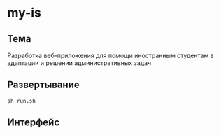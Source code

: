 # my-is
## Тема
Разработка веб-приложения для помощи иностранным студентам в адаптации и решении административных задач

## Развертывание
```sh run.sh```

## Интерфейс
